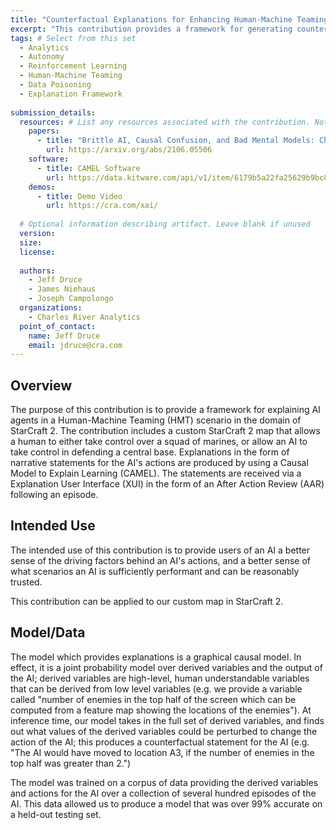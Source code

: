 ```yaml
---
title: "Counterfactual Explanations for Enhancing Human-Machine Teaming"
excerpt: "This contribution provides a framework for generating counterfactual explanations for AI agents in the domain of StarCraft 2."
tags: # Select from this set
  - Analytics
  - Autonomy
  - Reinforcement Learning
  - Human-Machine Teaming
  - Data Poisoning
  - Explanation Framework
   
submission_details:
  resources: # List any resources associated with the contribution. Not all sections are required
    papers:
      - title: "Brittle AI, Causal Confusion, and Bad Mental Models: Challenges and Successes in the XAI Program"
        url: https://arxiv.org/abs/2106.05506
    software:
      - title: CAMEL Software
        url: https://data.kitware.com/api/v1/item/6179b5a22fa25629b9bc8daf/download
    demos:
      - title: Demo Video
        url: https://cra.com/xai/
   
  # Optional information describing artifact. Leave blank if unused
  version:
  size:
  license:
   
  authors:
    - Jeff Druce
    - James Niehaus
    - Joseph Campolongo
  organizations:
    - Charles River Analytics
  point_of_contact:
    name: Jeff Druce
    email: jdruce@cra.com 
---
```

   
## Overview
The purpose of this contribution is to provide a framework for explaining AI agents in a Human-Machine Teaming (HMT) scenario in the domain of StarCraft 2. The contribution includes a custom StarCraft 2 map that allows a human to either take control over a squad of marines, or allow an AI to take control in defending a central base. Explanations in the form of narrative statements for the AI's actions are produced by using a Causal Model to Explain Learning (CAMEL). The statements are received via a Explanation User Interface (XUI) in the form of an After Action Review (AAR) following an episode.

## Intended Use
The intended use of this contribution is to provide users of an AI a better sense of the driving factors behind an AI's actions, and a better sense of what scenarios an AI is sufficiently performant and can be reasonably trusted.

This contribution can be applied to our custom map in StarCraft 2.

## Model/Data
The model which provides explanations is a graphical causal model. In effect, it is a joint probability model over derived variables and the output of the AI; derived variables are high-level, human understandable variables that can be derived from low level variables (e.g. we provide a variable called "number of enemies in the top half of the screen which can be computed from a feature map showing the locations of the enemies"). At inference time, our model takes in the full set of derived variables, and finds out what values of the derived variables could be perturbed to change the action of the AI; this produces a counterfactual statement for the AI (e.g. "The AI would have moved to location A3, if the number of enemies in the top half was greater than 2.")

The model was trained on a corpus of data providing the derived variables and actions for the AI over a collection of several hundred episodes of the AI. This data allowed us to produce a model that was over 99% accurate on a held-out testing set.
